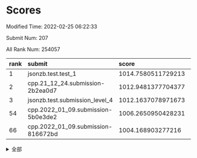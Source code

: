 # Scores

Modified Time: 2022-02-25 06:22:33

Submit Num: 207

All Rank Num: 254057

| rank |               submit               |       score        |       sigma        | pk_num |
| :--- | :--------------------------------- | :----------------- | :----------------- | :----- |
| 1    | jsonzb.test.test_1                 | 1014.7580511729213 | 0.8709875428667377 | 4917   |
| 2    | cpp.21_12_24.submission-2b2ea0d7   | 1012.9481377704377 | 0.7943489641190803 | 4909   |
| 3    | jsonzb.test.submission_level_4     | 1012.1637078971673 | 0.8072845810473042 | 4906   |
| 54   | cpp.2022_01_09.submission-5b0e3de2 | 1006.2650950428231 | 0.7440306316138591 | 4911   |
| 66   | cpp.2022_01_09.submission-816672bd | 1004.168903277216  | 0.7192020902954747 | 4910   |


<details>
<summary>全部</summary>

| rank |                 submit                 |       score        |       sigma        | pk_num |
| :--- | :------------------------------------- | :----------------- | :----------------- | :----- |
| 1    | jsonzb.test.test_1                     | 1014.7580511729213 | 0.8709875428667377 | 4917   |
| 2    | cpp.21_12_24.submission-2b2ea0d7       | 1012.9481377704377 | 0.7943489641190803 | 4909   |
| 3    | jsonzb.test.submission_level_4         | 1012.1637078971673 | 0.8072845810473042 | 4906   |
| 4    | gobigger.level_3.submission_level_3_20 | 1011.5984865370395 | 0.7581656633042108 | 4909   |
| 5    | gobigger.level_3.submission_level_3_0  | 1011.0274304909894 | 0.7605449654472227 | 4905   |
| 6    | gobigger.level_3.submission_level_3_12 | 1011.0090643826912 | 0.7737608447757945 | 4911   |
| 7    | gobigger.level_3.submission_level_3_32 | 1010.9168285616921 | 0.7722946824655593 | 4908   |
| 8    | gobigger.level_3.submission_level_3_9  | 1010.8754195895111 | 0.751570085005224  | 4911   |
| 9    | gobigger.level_3.submission_level_3_24 | 1010.850785856996  | 0.7693863054174682 | 4911   |
| 10   | gobigger.level_3.submission_level_3_8  | 1010.818253257032  | 0.7484835938557869 | 4911   |
| 11   | gobigger.level_3.submission_level_3_7  | 1010.7449969277932 | 0.7606880416243549 | 4909   |
| 12   | gobigger.level_3.submission_level_3_35 | 1010.6691137710492 | 0.7726522684396678 | 4911   |
| 13   | gobigger.level_3.submission_level_3_10 | 1010.470047876458  | 0.7511218367123482 | 4910   |
| 14   | gobigger.level_3.submission_level_3_21 | 1010.3534888084513 | 0.7567104345212541 | 4906   |
| 15   | gobigger.level_3.submission_level_3_27 | 1010.3243541006341 | 0.767996328659946  | 4909   |
| 16   | gobigger.level_3.submission_level_3_15 | 1010.2465413313032 | 0.7518961271304415 | 4907   |
| 17   | gobigger.level_3.submission_level_3_17 | 1010.2097025236212 | 0.7475876386801585 | 4908   |
| 18   | gobigger.level_3.submission_level_3_30 | 1010.2044163879165 | 0.7342074650256004 | 4907   |
| 19   | gobigger.level_3.submission_level_3_1  | 1010.1650003111283 | 0.7771244248176284 | 4908   |
| 20   | gobigger.level_3.submission_level_3_11 | 1010.1330774061395 | 0.7459033564779307 | 4907   |
| 21   | gobigger.level_3.submission_level_3_14 | 1010.1313013893161 | 0.7763570992512048 | 4910   |
| 22   | gobigger.level_3.submission_level_3_45 | 1010.1224574674635 | 0.7726185650774051 | 4908   |
| 23   | gobigger.level_3.submission_level_3_29 | 1010.0935286167266 | 0.7570277009310686 | 4911   |
| 24   | gobigger.level_3.submission_level_3_41 | 1010.0378166547724 | 0.747275289533994  | 4912   |
| 25   | gobigger.level_3.submission_level_3_40 | 1009.9890583037808 | 0.7547381546226388 | 4914   |
| 26   | gobigger.level_3.submission_level_3_2  | 1009.942530132106  | 0.7517030650816149 | 4910   |
| 27   | gobigger.level_3.submission_level_3_49 | 1009.8287026914659 | 0.7644093163936124 | 4912   |
| 28   | gobigger.level_3.submission_level_3_34 | 1009.7530559424565 | 0.763662237070701  | 4911   |
| 29   | gobigger.level_3.submission_level_3_23 | 1009.6973545919634 | 0.7376743064499839 | 4910   |
| 30   | gobigger.level_3.submission_level_3_33 | 1009.6933802132093 | 0.7674848242721849 | 4909   |
| 31   | gobigger.level_3.submission_level_3_4  | 1009.6645091519966 | 0.7316929483543757 | 4910   |
| 32   | gobigger.level_3.submission_level_3_47 | 1009.6516645417992 | 0.7513617897500853 | 4908   |
| 33   | gobigger.level_3.submission_level_3_28 | 1009.632771823125  | 0.7554558888006621 | 4910   |
| 34   | gobigger.level_3.submission_level_3_5  | 1009.5803427600367 | 0.7683370124164519 | 4907   |
| 35   | gobigger.level_3.submission_level_3_42 | 1009.5511238072874 | 0.739631992606572  | 4909   |
| 36   | gobigger.level_3.submission_level_3_3  | 1009.523437380815  | 0.7660813369590639 | 4908   |
| 37   | gobigger.level_3.submission_level_3_26 | 1009.5197781766163 | 0.7719652228723618 | 4911   |
| 38   | gobigger.level_3.submission_level_3_31 | 1009.4711588835124 | 0.7685709345076457 | 4907   |
| 39   | gobigger.level_3.submission_level_3_37 | 1009.4642897309174 | 0.7501150867337323 | 4906   |
| 40   | gobigger.level_3.submission_level_3_16 | 1009.4037066415979 | 0.7639733639463472 | 4912   |
| 41   | gobigger.level_3.submission_level_3_46 | 1009.3677763083705 | 0.7491423615197278 | 4910   |
| 42   | gobigger.level_3.submission_level_3_36 | 1009.363630594843  | 0.7546631264080471 | 4912   |
| 43   | gobigger.level_3.submission_level_3_44 | 1009.3604497658533 | 0.7588202319830235 | 4907   |
| 44   | gobigger.level_3.submission_level_3_38 | 1009.357448731408  | 0.7452980387965608 | 4912   |
| 45   | gobigger.level_3.submission_level_3_39 | 1009.1282722350683 | 0.7441151394582415 | 4913   |
| 46   | gobigger.level_3.submission_level_3_25 | 1008.7403651491267 | 0.7294615886341168 | 4912   |
| 47   | gobigger.level_3.submission_level_3_13 | 1008.7167395017395 | 0.7337098276241277 | 4908   |
| 48   | gobigger.level_3.submission_level_3_6  | 1008.6729550136431 | 0.7367206416236802 | 4908   |
| 49   | gobigger.level_3.submission_level_3_22 | 1008.5139582408516 | 0.7505262053999544 | 4907   |
| 50   | gobigger.level_3.submission_level_3_43 | 1008.3894569456061 | 0.7316372748164451 | 4908   |
| 51   | gobigger.level_3.submission_level_3_48 | 1008.2692761702976 | 0.7374943768873343 | 4910   |
| 52   | gobigger.level_3.submission_level_3_19 | 1007.8351254764834 | 0.7406810384894803 | 4914   |
| 53   | gobigger.level_3.submission_level_3_18 | 1007.5703967576654 | 0.7372737184504028 | 4912   |
| 54   | cpp.2022_01_09.submission-5b0e3de2     | 1006.2650950428231 | 0.7440306316138591 | 4911   |
| 55   | gobigger.level_1.submission_level_1_22 | 1004.9736012063773 | 0.729940673589482  | 4908   |
| 56   | gobigger.level_1.submission_level_1_37 | 1004.878037451696  | 0.7255059615390975 | 4907   |
| 57   | gobigger.level_1.submission_level_1_16 | 1004.8231467049133 | 0.7216103970994873 | 4910   |
| 58   | gobigger.level_1.submission_level_1_1  | 1004.7813470893961 | 0.7174117769708609 | 4907   |
| 59   | gobigger.level_1.submission_level_1_42 | 1004.6941412903319 | 0.7315025954340993 | 4910   |
| 60   | gobigger.level_1.submission_level_1_9  | 1004.5626719329065 | 0.7250757325145925 | 4912   |
| 61   | gobigger.level_1.submission_level_1_4  | 1004.5505807438738 | 0.7219653771920967 | 4912   |
| 62   | gobigger.level_1.submission_level_1_46 | 1004.500461474145  | 0.7374868997081164 | 4912   |
| 63   | gobigger.level_1.submission_level_1_18 | 1004.4599610989388 | 0.7323458708709238 | 4906   |
| 64   | gobigger.level_1.submission_level_1_23 | 1004.253773854517  | 0.7099559213442169 | 4908   |
| 65   | gobigger.level_1.submission_level_1_24 | 1004.226845814178  | 0.7255430979683573 | 4913   |
| 66   | cpp.2022_01_09.submission-816672bd     | 1004.168903277216  | 0.7192020902954747 | 4910   |
| 67   | gobigger.level_1.submission_level_1_13 | 1004.1073979044331 | 0.720430924154056  | 4910   |
| 68   | gobigger.level_1.submission_level_1_6  | 1004.0556275152579 | 0.718846999460537  | 4910   |
| 69   | gobigger.level_1.submission_level_1_32 | 1004.0059888362138 | 0.7238567946302847 | 4914   |
| 70   | gobigger.level_1.submission_level_1_29 | 1003.9958016952023 | 0.7210159267344188 | 4904   |
| 71   | gobigger.level_1.submission_level_1_25 | 1003.956987125746  | 0.712631269066982  | 4902   |
| 72   | gobigger.level_1.submission_level_1_27 | 1003.9485476727949 | 0.7135169832241126 | 4908   |
| 73   | gobigger.level_1.submission_level_1_10 | 1003.8317962899213 | 0.7156577794084393 | 4915   |
| 74   | gobigger.level_1.submission_level_1_3  | 1003.8209258204523 | 0.7171609393252233 | 4909   |
| 75   | gobigger.level_1.submission_level_1_2  | 1003.8189706933924 | 0.7136331560893031 | 4914   |
| 76   | gobigger.level_1.submission_level_1_12 | 1003.7942651836992 | 0.7123440433666164 | 4909   |
| 77   | gobigger.level_1.submission_level_1_39 | 1003.788122215439  | 0.7182063058552629 | 4910   |
| 78   | gobigger.level_1.submission_level_1_28 | 1003.6367422232803 | 0.7173455489040453 | 4906   |
| 79   | gobigger.level_1.submission_level_1_34 | 1003.6332242478726 | 0.7131205345379193 | 4911   |
| 80   | gobigger.level_1.submission_level_1_41 | 1003.630590738762  | 0.7121238756533723 | 4903   |
| 81   | gobigger.level_1.submission_level_1_31 | 1003.5533332864276 | 0.7155141631693076 | 4912   |
| 82   | gobigger.level_1.submission_level_1_5  | 1003.511731997065  | 0.7162906192810795 | 4904   |
| 83   | gobigger.level_1.submission_level_1_35 | 1003.5016854325416 | 0.7194147223646311 | 4906   |
| 84   | gobigger.level_1.submission_level_1_0  | 1003.4213975169682 | 0.7192216764834509 | 4904   |
| 85   | gobigger.level_1.submission_level_1_44 | 1003.3808388396175 | 0.7073416954861661 | 4901   |
| 86   | gobigger.level_1.submission_level_1_14 | 1003.3089662529433 | 0.7142203105850566 | 4912   |
| 87   | gobigger.level_1.submission_level_1_17 | 1003.2881720129886 | 0.721234798611563  | 4912   |
| 88   | gobigger.level_1.submission_level_1_40 | 1003.2699567532634 | 0.7090944600888093 | 4909   |
| 89   | gobigger.level_1.submission_level_1_36 | 1003.2448109969897 | 0.723344127876121  | 4904   |
| 90   | gobigger.level_1.submission_level_1_49 | 1003.1733469082178 | 0.7182480088319708 | 4915   |
| 91   | gobigger.level_1.submission_level_1_47 | 1003.093957685954  | 0.7302247250224633 | 4911   |
| 92   | gobigger.level_1.submission_level_1_48 | 1003.0761569395976 | 0.7174680819274346 | 4911   |
| 93   | gobigger.level_1.submission_level_1_38 | 1003.0478772894681 | 0.7084690043398976 | 4908   |
| 94   | gobigger.level_1.submission_level_1_26 | 1002.9368576432039 | 0.7048715312165164 | 4910   |
| 95   | gobigger.level_1.submission_level_1_45 | 1002.853189752195  | 0.7142569217169166 | 4914   |
| 96   | gobigger.level_1.submission_level_1_15 | 1002.7968053032301 | 0.709362393445336  | 4911   |
| 97   | gobigger.level_1.submission_level_1_30 | 1002.734039805349  | 0.7148919372944681 | 4910   |
| 98   | gobigger.level_1.submission_level_1_21 | 1002.6405606210428 | 0.7073271804839102 | 4912   |
| 99   | gobigger.level_1.submission_level_1_20 | 1002.5404256713756 | 0.7063520533910786 | 4908   |
| 100  | gobigger.level_1.submission_level_1_7  | 1002.493873619031  | 0.7090012830857017 | 4915   |
| 101  | gobigger.level_1.submission_level_1_43 | 1002.1874892118698 | 0.7190085090843673 | 4910   |
| 102  | gobigger.level_1.submission_level_1_8  | 1002.0717716741018 | 0.7263951138263997 | 4908   |
| 103  | gobigger.level_1.submission_level_1_11 | 1001.9336109285238 | 0.7086847237920189 | 4910   |
| 104  | gobigger.level_1.submission_level_1_19 | 1001.5936185686463 | 0.7043503288854077 | 4909   |
| 105  | gobigger.level_1.submission_level_1_33 | 1001.4789108718095 | 0.7123814776378089 | 4907   |
| 106  | gobigger.random.submission_random_32   | 998.0621868572878  | 0.7159266858653565 | 4910   |
| 107  | gobigger.random.submission_random_47   | 997.0322461327876  | 0.7047506928791277 | 4911   |
| 108  | gobigger.random.submission_random_25   | 996.9724836830064  | 0.7207391218598594 | 4905   |
| 109  | gobigger.random.submission_random_39   | 996.9669508658925  | 0.7202032572431579 | 4912   |
| 110  | gobigger.random.submission_random_3    | 996.9610887904088  | 0.7115112960712271 | 4906   |
| 111  | gobigger.random.submission_random_42   | 996.7340237424495  | 0.7143470333181312 | 4910   |
| 112  | gobigger.random.submission_random_2    | 996.7201010510897  | 0.7036130814545386 | 4908   |
| 113  | gobigger.random.submission_random_14   | 996.5214060164058  | 0.7050493039004649 | 4912   |
| 114  | gobigger.random.submission_random_21   | 996.4132034298083  | 0.7054241999155133 | 4912   |
| 115  | gobigger.random.submission_random_22   | 996.3487462646747  | 0.7080277197006519 | 4908   |
| 116  | gobigger.random.submission_random_30   | 996.3039464074598  | 0.7200177566489061 | 4910   |
| 117  | gobigger.random.submission_random_1    | 996.2517077544074  | 0.6980050622780013 | 4910   |
| 118  | gobigger.random.submission_random_20   | 996.2041946544365  | 0.7119955878755231 | 4904   |
| 119  | gobigger.random.submission_random_7    | 996.1925591096143  | 0.7097394745751214 | 4912   |
| 120  | gobigger.random.submission_random_5    | 996.1385050903141  | 0.7070537507053325 | 4912   |
| 121  | gobigger.random.submission_random_23   | 996.1078157951339  | 0.7257827840194452 | 4912   |
| 122  | gobigger.random.submission_random_35   | 996.106542516485   | 0.7244050341362446 | 4905   |
| 123  | gobigger.random.submission_random_17   | 996.1031542690579  | 0.7178522309382125 | 4911   |
| 124  | gobigger.random.submission_random_49   | 996.0975814603403  | 0.7057852298189515 | 4903   |
| 125  | gobigger.random.submission_random_18   | 996.0831764432911  | 0.7174861600778024 | 4912   |
| 126  | gobigger.random.submission_random_34   | 996.0684730354019  | 0.7164223115379198 | 4908   |
| 127  | gobigger.random.submission_random_8    | 995.917040719807   | 0.7143522302829751 | 4904   |
| 128  | gobigger.random.submission_random_16   | 995.8789402481023  | 0.7147548342344616 | 4906   |
| 129  | gobigger.random.submission_random_44   | 995.874095240739   | 0.7098881911960951 | 4912   |
| 130  | gobigger.random.submission_random_19   | 995.8609790173724  | 0.7110339017775503 | 4902   |
| 131  | gobigger.random.submission_random_26   | 995.8608928837598  | 0.7041841386565054 | 4910   |
| 132  | gobigger.random.submission_random_4    | 995.7744348338986  | 0.7075458403031728 | 4907   |
| 133  | gobigger.random.submission_random_37   | 995.749183855734   | 0.7195624198307708 | 4914   |
| 134  | gobigger.random.submission_random_24   | 995.7366535715153  | 0.7168239266140644 | 4909   |
| 135  | gobigger.random.submission_random_45   | 995.653016636805   | 0.7112836752412652 | 4909   |
| 136  | gobigger.random.submission_random_41   | 995.6268705863235  | 0.712711754109982  | 4913   |
| 137  | gobigger.random.submission_random_27   | 995.5291152397823  | 0.7226982504550973 | 4912   |
| 138  | gobigger.random.submission_random_15   | 995.4655459018837  | 0.7172465843193916 | 4907   |
| 139  | gobigger.random.submission_random_6    | 995.4527689131284  | 0.7148453491872184 | 4912   |
| 140  | gobigger.random.submission_random_40   | 995.4482496407801  | 0.7080570334036009 | 4906   |
| 141  | gobigger.random.submission_random_9    | 995.4060732386669  | 0.6961078658568984 | 4911   |
| 142  | gobigger.random.submission_random_10   | 995.3856412054453  | 0.7119062463934807 | 4908   |
| 143  | gobigger.random.submission_random_33   | 995.3803102967017  | 0.7095758932147528 | 4908   |
| 144  | gobigger.random.submission_random_0    | 995.3537334843759  | 0.7244413130507249 | 4909   |
| 145  | gobigger.random.submission_random_48   | 995.2192785580625  | 0.7193978644163378 | 4905   |
| 146  | gobigger.random.submission_random_13   | 995.1839425188634  | 0.7177104103399182 | 4910   |
| 147  | gobigger.random.submission_random_36   | 995.0923869637297  | 0.7212729335998022 | 4908   |
| 148  | gobigger.random.submission_random_43   | 994.9473686850253  | 0.7023539117271801 | 4910   |
| 149  | gobigger.random.submission_random_29   | 994.8932378901453  | 0.7037945124120305 | 4915   |
| 150  | gobigger.random.submission_random_38   | 994.8749731149222  | 0.7165848121598118 | 4907   |
| 151  | gobigger.random.submission_random_28   | 994.8204460156888  | 0.7023252106035763 | 4904   |
| 152  | gobigger.random.submission_random_11   | 994.8008317160397  | 0.7130811209977316 | 4907   |
| 153  | gobigger.random.submission_random_46   | 994.6870758623626  | 0.7132389100766198 | 4908   |
| 154  | gobigger.random.submission_random_31   | 994.674770524435   | 0.7166674840975051 | 4904   |
| 155  | gobigger.random.submission_random_12   | 994.5840684719165  | 0.7171527968727096 | 4907   |
| 156  | gobigger.level_2.submission_level_2_22 | 994.0243531132037  | 0.7335633136931069 | 4909   |
| 157  | gobigger.level_2.submission_level_2_48 | 993.8607731071502  | 0.7339712546486674 | 4913   |
| 158  | gobigger.level_2.submission_level_2_0  | 993.5783793574628  | 0.732056009935014  | 4907   |
| 159  | gobigger.level_2.submission_level_2_1  | 993.5092546184774  | 0.7315150564054618 | 4916   |
| 160  | gobigger.level_2.submission_level_2_18 | 993.3179634659317  | 0.7461801316991414 | 4916   |
| 161  | gobigger.level_2.submission_level_2_2  | 993.2915548624956  | 0.7318710510134686 | 4913   |
| 162  | gobigger.level_2.submission_level_2_9  | 993.2650225436244  | 0.7265467706656916 | 4907   |
| 163  | gobigger.level_2.submission_level_2_12 | 993.061835244904   | 0.7343171827405309 | 4908   |
| 164  | gobigger.level_2.submission_level_2_6  | 993.0105904492123  | 0.7420492757885522 | 4906   |
| 165  | gobigger.level_2.submission_level_2_49 | 993.0013910916343  | 0.7361094741338258 | 4904   |
| 166  | gobigger.level_2.submission_level_2_7  | 992.8003968881878  | 0.7346822637310754 | 4915   |
| 167  | gobigger.level_2.submission_level_2_24 | 992.7132983969827  | 0.7607301476596428 | 4914   |
| 168  | gobigger.level_2.submission_level_2_45 | 992.6693994819684  | 0.7369749040598164 | 4910   |
| 169  | gobigger.level_2.submission_level_2_4  | 992.665871883933   | 0.7381414644724663 | 4908   |
| 170  | gobigger.level_2.submission_level_2_42 | 992.6067488443174  | 0.7637767152171855 | 4909   |
| 171  | gobigger.level_2.submission_level_2_36 | 992.5948953194408  | 0.7488783085650009 | 4909   |
| 172  | gobigger.level_2.submission_level_2_5  | 992.5258483892353  | 0.758508647320304  | 4910   |
| 173  | gobigger.level_2.submission_level_2_34 | 992.4642300499278  | 0.7363227699937974 | 4915   |
| 174  | gobigger.level_2.submission_level_2_37 | 992.3241590446277  | 0.726920106403649  | 4910   |
| 175  | gobigger.level_2.submission_level_2_23 | 992.3189466329297  | 0.7479182681737513 | 4911   |
| 176  | gobigger.level_2.submission_level_2_27 | 992.2574825059542  | 0.7413267095044307 | 4910   |
| 177  | gobigger.level_2.submission_level_2_38 | 992.1805973079569  | 0.7548072543718727 | 4908   |
| 178  | gobigger.level_2.submission_level_2_40 | 992.0769591141768  | 0.7311787803550395 | 4905   |
| 179  | gobigger.level_2.submission_level_2_25 | 992.0593617054658  | 0.7610350818075308 | 4910   |
| 180  | gobigger.level_2.submission_level_2_44 | 992.0436742504928  | 0.7332311236821429 | 4905   |
| 181  | gobigger.level_2.submission_level_2_14 | 991.998015224268   | 0.7510431525109612 | 4912   |
| 182  | gobigger.level_2.submission_level_2_16 | 991.9626141574955  | 0.7490802254838433 | 4909   |
| 183  | gobigger.level_2.submission_level_2_8  | 991.9221096503104  | 0.7461899859676311 | 4906   |
| 184  | gobigger.level_2.submission_level_2_3  | 991.8732121306244  | 0.731648701536601  | 4913   |
| 185  | gobigger.level_2.submission_level_2_13 | 991.8698874156152  | 0.7490354034311696 | 4909   |
| 186  | gobigger.level_2.submission_level_2_47 | 991.802641863972   | 0.7522595279582762 | 4911   |
| 187  | gobigger.level_2.submission_level_2_35 | 991.7979298440226  | 0.7711565712620599 | 4911   |
| 188  | gobigger.level_2.submission_level_2_43 | 991.7888808530216  | 0.7571775865304669 | 4908   |
| 189  | gobigger.level_2.submission_level_2_20 | 991.7592099869963  | 0.7444420453332405 | 4910   |
| 190  | gobigger.level_2.submission_level_2_11 | 991.7511215672068  | 0.7614775841917308 | 4912   |
| 191  | gobigger.level_2.submission_level_2_28 | 991.7240491865166  | 0.7406676633260352 | 4909   |
| 192  | gobigger.level_2.submission_level_2_33 | 991.70131591195    | 0.767011880114358  | 4911   |
| 193  | gobigger.level_2.submission_level_2_19 | 991.6778484340409  | 0.7528669243599473 | 4907   |
| 194  | gobigger.level_2.submission_level_2_32 | 991.662993457706   | 0.7559350774407279 | 4912   |
| 195  | gobigger.level_2.submission_level_2_39 | 991.6518970748185  | 0.7470568330951685 | 4908   |
| 196  | gobigger.level_2.submission_level_2_10 | 991.6436642361801  | 0.7719955160244487 | 4907   |
| 197  | gobigger.level_2.submission_level_2_41 | 991.3998274418077  | 0.7566651125143187 | 4906   |
| 198  | gobigger.level_2.submission_level_2_15 | 991.3853039696903  | 0.7505100196093595 | 4910   |
| 199  | gobigger.level_2.submission_level_2_21 | 991.1745007088975  | 0.7392627085399907 | 4905   |
| 200  | gobigger.level_2.submission_level_2_26 | 991.1193035266533  | 0.7574858568994152 | 4911   |
| 201  | gobigger.level_2.submission_level_2_46 | 991.0085498744544  | 0.7620089131954216 | 4911   |
| 202  | gobigger.level_2.submission_level_2_31 | 990.6832402637607  | 0.7585549962703222 | 4907   |
| 203  | gobigger.level_2.submission_level_2_17 | 990.6573976291957  | 0.7700903155984955 | 4906   |
| 204  | gobigger.level_2.submission_level_2_29 | 990.537734680698   | 0.7583206662053555 | 4908   |
| 205  | gobigger.level_2.submission_level_2_30 | 990.4915741146439  | 0.767964599759312  | 4912   |
| 206  | gobigger.none.submission_none_1        | 976.7834570420167  | 1.460571733168765  | 4912   |
| 207  | gobigger.none.submission_none_0        | 975.4163456696299  | 1.5460452565981841 | 4911   |

</details>